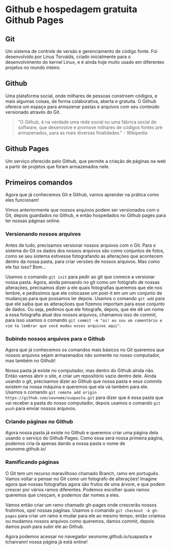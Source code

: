 # Github e hospedagem gratuita Github Pages

## Git

Um sistema de controle de versão e gerenciamento de código fonte. Foi desenvolvido por Linus Torvalds, criado inicialmente para o desenvolvimento do kernel Linux, e é ainda hoje muito usado em diferentes projetos no mundo inteiro.

## Github

Uma plataforma social, onde milhares de pessoas constroem códigos, e mais algumas coisas, de forma colaborativa, aberta e gratuita. O Github oferece um espaço para armazenar pastas e arquivos com seu conteúdo versionado através do Git.

>"O Github, é na verdade uma rede social ou uma fábrica social de software, que desenvolve e promove milhares de códigos fontes pré armazenados, para as mais diversas finalidades." - Wikipedia

## Github Pages

Um serviço oferecido pelo Github, que permite a criação de páginas na web a partir de projetos que foram armazenados nele.

## Primeiros comandos

Agora que já conhecemos Git e Github, vamos aprender na prática como eles funcionam!

Vimos anteriormente que nossos arquivos podem ser versionados com o Git, depois guardados no Github, e então hospedados no Github pages para ter nossas páginas online.

### Versionando nossos arquivos

Antes de tudo, precisamos versionar nossos arquivos com o Git. Para o sistema do Git os dados dos nossos arquivos são como conjuntos de fotos, como se seu sistema estivesse fotografando as alterações que acontecem dentro da nossa pasta, para criar versões de nossos arquivos. Mas como ele faz isso? Bom...

Usamos o comando `git init` para pedir ao git que comece a versionar nossa pasta. Agora, ainda pensando no git como um fotógrafo de nossas alterações, precisamos dizer a ele quais fotografias queremos que ele nos lembre, e pedissimos que ele colocasse um post-it em um um conjunto de mudanças para que possamos ler depois. Usamos o comando `git add` para que ele saiba que as alteraçõoes que fizemos importam para esse conjunto de dados. Ou seja, pedimos que ele fotografe, depois, que ele dê um nome a essa fotografia atual dos nossos arquivos, chamamos isso de commit, para isso usamos o comando `git commit -m "oi! eu sou um comentário e vim te lembrar que você mudou esses arquivos aqui"`.

### Subindo nossos arquivos para o Github

Agora que já conhecemos os comandos mais básicos no Git queremos que nossos arquivos sejam armazenados não somente no nosso computador, mas também no Github!

Nossa pasta já existe no computador, mas dentro do Github ainda não. Então vamos abrir o site, e criar um repositório vazio dentro dele. Ainda usando o git, precisamos dizer ao Github que nossa pasta e seus commits existem na nossa máquina e queremos que ela vá também para ele. Usamos o comando `git remote add origin https://github.com/seunome/suapasta.git` para dizer que é essa pasta que vai receber a pasta do nosso computador, depois usamos o comando `git push` para enviar nossos arquivos.

### Criando páginas no Github

Agora nossa pasta já existe no Github e queremos criar uma página dela usando o serviço do Github Pages. Como essa será nossa primeira página, podemos cria-la apenas dando a nossa pasta o nome de seunome.github.io/

### Ramificando páginas

O Git tem um recurso maravilhoso chamado Branch, ramo em português. Vamos voltar a pensar no Git como um fotografo de alterações! Imagine agora que nossas fotografias agora são frutos de uma árvore, e que podem crescer por vários ramos diferentes. Podemos escolher quais ramos queremos que cresçam, e podemos dar nomes a eles.

Vamos então criar um ramo chamado gh-pages onde crescerão nossos frutinhos, ops! nossas páginas. Usamos o comando `git checkout -b gh-pages` para criar um ramo e mudar para ele ao mesmo tempo, então criamos ou mudamos nossos arquivos como queremos, damos commit, depois damos push para subir ele ao Github.

Agora podemos acessar no navegador seunome.github.io/suapasta e tchanrann! nossa página já está online!
